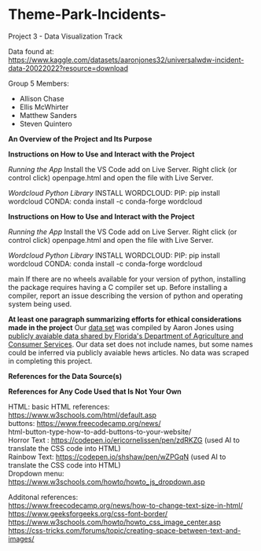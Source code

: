 # Theme-Park-Incidents-
Project 3 - Data Visualization Track

Data found at: https://www.kaggle.com/datasets/aaronjones32/universalwdw-incident-data-20022022?resource=download

Group 5 Members:
* Allison Chase
* Ellis McWhirter
* Matthew Sanders
* Steven Quintero


**An Overview of the Project and Its Purpose**

**Instructions on How to Use and Interact with the Project**

*Running the App*
Install the VS Code add on Live Server.
Right click (or control click) openpage.html and open the file with Live Server.

*Wordcloud Python Library*
INSTALL WORDCLOUD:
PIP: pip install wordcloud
CONDA: conda install -c conda-forge wordcloud



**Instructions on How to Use and Interact with the Project**

*Running the App*
Install the VS Code add on Live Server.
Right click (or control click) openpage.html and open the file with Live Server.

*Wordcloud Python Library*
INSTALL WORDCLOUD:
PIP: pip install wordcloud
CONDA: conda install -c conda-forge wordcloud

main
If there are no wheels available for your version of python, installing the package requires having a C compiler set up. Before installing a compiler, report an issue describing the version of python and operating system being used.

**At least one paragraph summarizing efforts for ethical considerations made in the project**
Our [data set](https://www.kaggle.com/datasets/aaronjones32/universalwdw-incident-data-20022022?resource=download) was compiled by Aaron Jones using [publicly avaiable data shared by Florida's Department of Agriculture and Consumer Services](https://ccmedia.fdacs.gov/content/download/81386/file/exempt-facilities-report-102022.pdf). 
Our data set does not include names, but some names could be inferred via publicly avaiable hews articles.
No data was scraped in completing this project. 

**References for the Data Source(s)**

**References for Any Code Used that Is Not Your Own**

HTML:
basic HTML references: https://www.w3schools.com/html/default.asp <br>
buttons: https://www.freecodecamp.org/news/ <br>
html-button-type-how-to-add-buttons-to-your-website/ <br>
Horror Text :  https://codepen.io/ericornelissen/pen/zdRKZG  (used AI to translate the CSS code into HTML) <br>
Rainbow Text: https://codepen.io/shshaw/pen/wZPGqN  (used AI to translate the CSS code into HTML) <br>
Dropdown menu: https://www.w3schools.com/howto/howto_js_dropdown.asp<br>

Additonal references: <br>
https://www.freecodecamp.org/news/how-to-change-text-size-in-html/ <br>
https://www.geeksforgeeks.org/css-font-border/ <br>
https://www.w3schools.com/howto/howto_css_image_center.asp <br>
https://css-tricks.com/forums/topic/creating-space-between-text-and-images/
